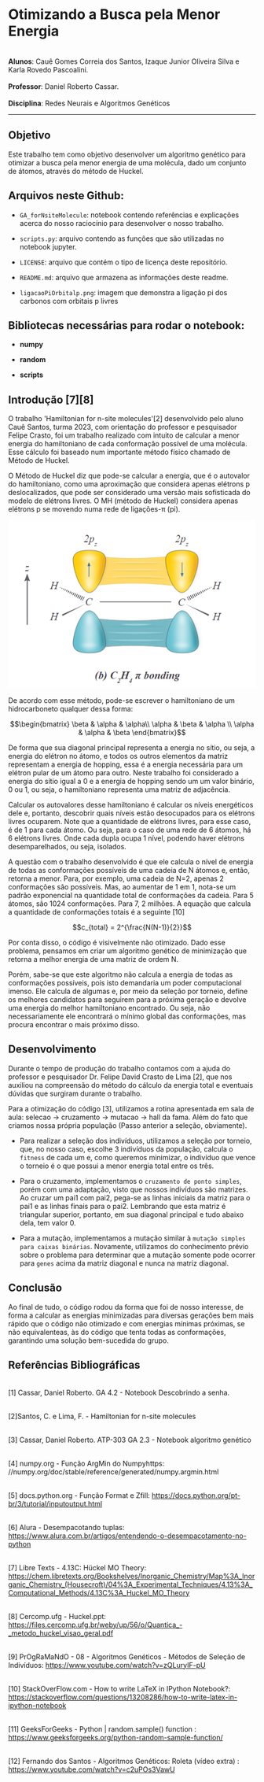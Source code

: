 # Otimizando a Busca pela Menor Energia 

<br>**Alunos**: Cauê Gomes Correia dos Santos, Izaque Junior Oliveira Silva e Karla Rovedo Pascoalini.</br>
<br>**Professor**: Daniel Roberto Cassar.</br>
<br>**Disciplina**: Redes Neurais e Algoritmos Genéticos</br>
___
## Objetivo
Este trabalho tem como objetivo desenvolver um algoritmo genético para otimizar a busca pela menor energia de uma molécula, dado um conjunto de átomos, através do método de Huckel.

## Arquivos neste Github:

- `GA_forNsiteMolecule`: notebook contendo referências e explicações acerca do nosso raciocínio para desenvolver o nosso trabalho.
  
- `scripts.py`: arquivo contendo as funções que são utilizadas no notebook jupyter.

- `LICENSE`: arquivo que contém o tipo de licença deste repositório.

- `README.md`: arquivo que armazena as informações deste readme.

- `ligacaoPiOrbitalp.png`: imagem que demonstra a ligação pi dos carbonos com orbitais p livres

## Bibliotecas necessárias para rodar o notebook:

- **numpy**
  
- **random**

- **scripts**

## Introdução [7][8]

O trabalho 'Hamiltonian for n-site molecules'[2] desenvolvido pelo aluno Cauê Santos, turma 2023, com orientação do professor e pesquisador Felipe Crasto, foi um trabalho realizado com intuito de calcular a menor energia do hamiltoniano de cada conformação possível de uma molécula. Esse cálculo foi baseado num importante método físico chamado de Método de Huckel.

O Método de Huckel diz que pode-se calcular a energia, que é o autovalor do hamiltoniano, como uma aproximação que considera apenas elétrons p deslocalizados, que pode ser considerado uma versão mais sofisticada do modelo de elétrons livres. O MH (método de Huckel) considera apenas elétrons p se movendo numa rede de ligações-π (pi).

![Texto Alternativo](ligacaoPiOrbitalp.png)

De acordo com esse método, pode-se escrever o hamiltoniano de um hidrocarboneto qualquer dessa forma:

$$\begin{bmatrix}
\beta & \alpha & \alpha\\
\alpha & \beta & \alpha \\
\alpha & \alpha & \beta
\end{bmatrix}$$
    
De forma que sua diagonal principal representa a energia no sítio, ou seja, a energia do elétron no átomo, e todos os outros elementos da matriz representam a energia de hopping, essa é a energia necessária para um elétron pular de um átomo para outro. Neste trabalho foi considerado a energia do sítio igual a 0 e a energia de hopping sendo um um valor binário, 0 ou 1, ou seja, o hamiltoniano representa uma matriz de adjacência.

Calcular os autovalores desse hamiltoniano é calcular os níveis energéticos dele e, portanto, descobrir quais níveis estão desocupados para os elétrons livres ocuparem. Note que a quantidade de elétrons livres, para esse caso, é de 1 para cada átomo. Ou seja, para o caso de uma rede de 6 átomos, há 6 elétrons livres. Onde cada dupla ocupa 1 nível, podendo haver elétrons desemparelhados, ou seja, isolados.

A questão com o trabalho desenvolvido é que ele calcula o nível de energia de todas as conformações possíveis de uma cadeia de N átomos e, então, retorna a menor. Para, por exemplo, uma cadeia de N=2, apenas 2 conformações são possíveis. Mas, ao aumentar de 1 em 1, nota-se um padrão exponencial na quantidade total de conformações da cadeia. Para 5 átomos, são 1024 conformações. Para 7, 2 milhões.
A equação que calcula a quantidade de conformações totais é a seguinte [10]

$$c_{total} = 2^{\frac{N(N-1)}{2}}$$

Por conta disso, o código é visivelmente não otimizado. Dado esse problema, pensamos em criar um algoritmo genético de minimização que retorna a melhor energia de uma matriz de ordem N.

Porém, sabe-se que este algoritmo não calcula a energia de todas as conformações possíveis, pois isto demandaria um poder computacional imenso. Ele calcula de algumas e, por meio da seleção por torneio, define os melhores candidatos para seguirem para a próxima geração e devolve uma energia do melhor hamiltoniano encontrado. Ou seja, não necessariamente ele encontrará o mínimo global das conformações, mas procura encontrar o mais próximo disso.


## Desenvolvimento
Durante o tempo de produção do trabalho contamos com a ajuda do professor e pesquisador Dr. Felipe David Crasto de Lima [2], que nos auxiliou na compreensão do método do cálculo da energia total e eventuais dúvidas que surgiram durante o trabalho. 

Para a otimização do código [3], utilizamos a rotina apresentada em sala de aula: selecao -> cruzamento -> mutacao -> hall da fama. Além do fato que criamos nossa própria população (Passo anterior a seleção, obviamente).

- Para realizar a seleção dos indivíduos, utilizamos a seleção por torneio, que, no nosso caso, escolhe 3 indivíduos da população, calcula o `fitness` de cada um e, como queremos minimizar, o indivíduo que vence o torneio é o que possui a menor energia total entre os três.

- Para o cruzamento, implementamos o `cruzamento de ponto simples`, porém com uma adaptação, visto que nossos indivíduos são matrizes. Ao cruzar um pai1 com pai2, pega-se as linhas iniciais da matriz para o pai1 e as linhas finais para o pai2. Lembrando que esta matriz é triangular superior, portanto, em sua diagonal principal e tudo abaixo dela, tem valor 0.

- Para a mutação, implementamos a mutação similar à `mutação simples para caixas binárias`. Novamente, utilizamos do conhecimento prévio sobre o problema para determinar que a mutação somente pode ocorrer para `genes` acima da matriz diagonal e nunca na matriz diagonal.


## Conclusão

Ao final de tudo, o código rodou da forma que foi de nosso interesse, de forma a calcular as energias minimizadas para diversas gerações bem mais rápido que o código não otimizado e com energias mínimas próximas, se não equivalenteas, às do código que tenta todas as conformações, garantindo uma solução bem-sucedida do grupo.

## Referências Bibliográficas
<br>[1] Cassar, Daniel Roberto. GA 4.2 - Notebook Descobrindo a senha.</br>

<br>[2]Santos, C. e Lima, F. - Hamiltonian for n-site molecules </br>

<br>[3] Cassar, Daniel Roberto. ATP-303 GA 2.3 - Notebook algoritmo genético</br> 

<br>[4] numpy.org - Função ArgMin do Numpyhttps: //numpy.org/doc/stable/reference/generated/numpy.argmin.html </br>

<br>[5] docs.python.org - Função Format e Zfill: https://docs.python.org/pt-br/3/tutorial/inputoutput.html </br>

<br>[6] Alura - Desempacotando tuplas: https://www.alura.com.br/artigos/entendendo-o-desempacotamento-no-python </br>

<br>[7] Libre Texts - 4.13C: Hückel MO Theory: https://chem.libretexts.org/Bookshelves/Inorganic_Chemistry/Map%3A_Inorganic_Chemistry_(Housecroft)/04%3A_Experimental_Techniques/4.13%3A_Computational_Methods/4.13C%3A_Huckel_MO_Theory</br>

<br>[8] Cercomp.ufg - Huckel.ppt: https://files.cercomp.ufg.br/weby/up/56/o/Quantica_-_metodo_huckel_visao_geral.pdf</br>

<br>[9] PrOgRaMaNdO - 08 - Algoritmos Genéticos - Métodos de Seleção de Indivíduos: https://www.youtube.com/watch?v=zQLuryIF-pU</br>

<br>[10] StackOverFlow.com - How to write LaTeX in IPython Notebook?: https://stackoverflow.com/questions/13208286/how-to-write-latex-in-ipython-notebook</br>

<br>[11] GeeksForGeeks - Python | random.sample() function : https://www.geeksforgeeks.org/python-random-sample-function/</br>

<br> [12] Fernando dos Santos - Algoritmos Genéticos: Roleta (vídeo extra) : https://www.youtube.com/watch?v=c2uPOs3VawU </br>
